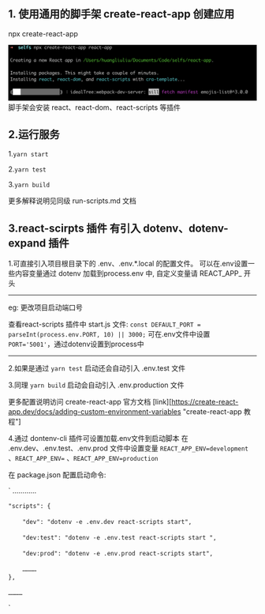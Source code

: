 ## 1. 使用通用的脚手架 create-react-app 创建应用
npx create-react-app <project-name>  

![img](/documents/img/start.png "start.png")
脚手架会安装 react、react-dom、react-scripts 等插件

## 2.运行服务
1.`yarn start`

2.`yarn test`

3.`yarn build`

更多解释说明见同级 run-scripts.md 文档 

## 3.react-scirpts 插件 有引入 dotenv、dotenv-expand 插件
1.可直接引入项目根目录下的 .env、.env.*.local 的配置文件。 可以在.env设置一些内容变量通过 dotenv 加载到process.env 中, 自定义变量请 REACT_APP_ 开头
***
eg: 更改项目启动端口号

查看react-scripts 插件中 start.js 文件:
`const DEFAULT_PORT = parseInt(process.env.PORT, 10) || 3000;`
可在.env文件中设置 `PORT='5001'`，通过dotenv设置到process中

***
2.如果是通过 `yarn test` 启动还会自动引入 .env.test 文件

3.同理 `yarn build` 启动会自动引入 .env.production 文件

更多配置说明访问 create-react-app 官方文档 [link][https://create-react-app.dev/docs/adding-custom-environment-variables "create-react-app 教程"]

4.通过 dontenv-cli 插件可设置加载.env文件到启动脚本
在 .env.dev、.env.test、.env.prod 文件中设置变量 `REACT_APP_ENV=development` 、`REACT_APP_ENV=` 、`REACT_APP_ENV=production` 

在 package.json 配置启动命令:

`
…………

    "scripts": {

        "dev": "dotenv -e .env.dev react-scripts start",

        "dev:test": "dotenv -e .env.test react-scripts start ",

        "dev:prod": "dotenv -e .env.prod react-scripts start",

        …………
    },
    
    …………
`